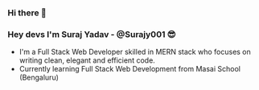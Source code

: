 ### Hi there 👋
### Hey devs  I'm Suraj Yadav - @Surajy001 😎
- I'm a Full Stack Web Developer skilled in MERN stack who focuses on writing clean, elegant and efficient code.
- Currently learning Full Stack Web Development from Masai School (Bengaluru)
<!--
**Surajy001/Surajy001** is a ✨ _special_ ✨ repository because its `README.md` (this file) appears on your GitHub profile.

Here are some ideas to get you started:

- 🔭 I’m currently working on ...
- 🌱 I’m currently learning ...
- 👯 I’m looking to collaborate on ...
- 🤔 I’m looking for help with ...
- 💬 Ask me about ...
- 📫 How to reach me: ...
- 😄 Pronouns: ...
- ⚡ Fun fact: ...
-->
